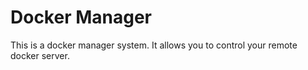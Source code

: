 # Docker Manager
This is a docker manager system. It allows you to control your 
remote docker server. 

